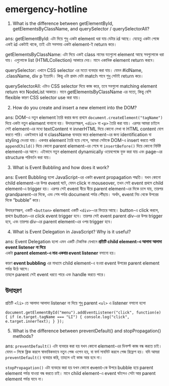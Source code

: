 # emergency-hotline

01. What is the difference between getElementById, getElementsByClassName, and querySelector / querySelectorAll?

ans: 
 getElementById:
এটা দিয়ে শুধু একটা element ধরা যায় যেটার id আছে। যেহেতু একটা পেজে একই id একটাই থাকে, তাই এটা সবসময় একটা element-ই return করে।

 getElementsByClassName:
এটা দিয়ে একই class নামের যতগুলো element আছে সবগুলোকে ধরা যায়। এগুলোকে list (HTMLCollection) আকারে দেয়। মানে একাধিক element return করবে।

 querySelector:
এখানে CSS selector এর মতো ব্যবহার করা যায়। যেমন #idName, .className, div p ইত্যাদি। কিন্তু এটা প্রথম যেটা match পাবে শুধু সেটাই return করে।

 querySelectorAll:
এটাও CSS selector দিয়ে কাজ করে, তবে সবগুলো matching element return করে NodeList আকারে। মানে getElementsByClassName এর মতো, কিন্তু বেশি flexible কারণ CSS selector use করা যায়।


02. How do you create and insert a new element into the DOM?

ans:
DOM-এ নতুন element তৈরি করার জন্য প্রথমে ```document.createElement("tagName")``` দিয়ে একটা নতুন element বানানো হয়। উদাহরণস্বরূপ, ```<div>``` বা ```<p>``` তৈরি করা যায়। এরপর আমরা চাইলে সেই element-এর মধ্যে textContent বা innerHTML দিয়ে কোনো লেখা বা HTML content যোগ করতে পারি। একইভাবে id বা className ব্যবহার করে element-এর জন্য identification বা styling দেওয়া যায়। একবার element তৈরি হয়ে গেলে, আমরা সেটাকে DOM-এ insert করতে পারি ```appendChild()``` দিয়ে কোনো parent element-এর শেষে বা ```insertBefore()``` দিয়ে কোনো নির্দিষ্ট element-এর আগে। এইভাবে নতুন element dynamically ওয়েবপেজে যুক্ত করা যায় এবং page-এর structure পরিবর্তন করা যায়।

03. What is Event Bubbling and how does it work?

ans:
Event Bubbling হলো JavaScript-এর একটা event propagation পদ্ধতি। যখন কোনো child element-এর উপর event ঘটে, যেমন click বা mouseover, তখন সেই event প্রথমে child element-এ trigger হয়। এরপর সেই event ধীরে ধীরে parent element-এর দিকে চলে যায়, তারপর grandparent-এর দিকে, এবং শেষ পর্যন্ত document পর্যন্ত পৌঁছায়। অর্থাৎ, event নিচ থেকে উপরের দিকে “bubble” করে।

উদাহরণস্বরূপ, একটি ```<button>``` element একটি ```<div>```-এর ভিতরে আছে। button-এ click করলে, প্রথমে button-এর click event trigger হবে। তারপর সেই event parent div-এর উপর trigger হবে, এবং তারপর div-এর parent element-এর ওপর trigger হবে।

04. What is Event Delegation in JavaScript? Why is it useful?

ans:
Event Delegation হলো এমন একটি টেকনিক যেখানে **প্রতিটি child element-এ আলাদা আলাদা event listener না দিয়ে**  
একটা **parent element-এ মাত্র একবার event listener** বসানো হয়।  

কারণ **event bubbling** এর মাধ্যমে child element-এ হওয়া event উপরের parent element পর্যন্ত উঠে আসে।  
তাহলে parent সেই event ধরতে পারে এবং handle করতে পারে।
##  উদাহরণ

 প্রতিটি ```<li>``` তে আলাদা আলাদা listener না দিয়ে 
শুধু parent ```<ul>``` এ listener বসানো হলো

`document.getElementById("menu").addEventListener("click", function(e) {
  if (e.target.tagName === "LI") {
    console.log("click", e.target.innerText);
  }
});`

05. What is the difference between preventDefault() and stopPropagation() methods?

ans:
```preventDefault()```
এটা ব্যবহার করা হয় যখন কোনো element-এর ডিফল্ট কাজ বন্ধ করতে চাই।
যেমন – লিঙ্কে ক্লিক করলে স্বাভাবিকভাবে নতুন পেজ ওপেন হয়, বা ফর্ম সাবমিট করলে পেজ রিফ্রেশ হয়।
যদি আমরা ```preventDefault()``` ব্যবহার করি, তাহলে ওই কাজ আর হবে না।

```stopPropagation()```
এটা ব্যবহার করা হয় যখন কোনো event-কে উপরে bubble হয়ে parent element পর্যন্ত যাওয়া বন্ধ করতে চাই।
মানে child element-এ event ঘটলেও সেটা আর parent element পর্যন্ত যাবে না।

